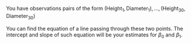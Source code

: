 You have observations pairs of the form $(\text{Height}_1, \text{Diameter}_1), \dots, (\text{Height}_{30}, \text{Diameter}_{30})$

You can find the equation of a line passing through these two points. The intercept and slope of such equation will be your estimates for $\beta_0$ and $\beta_1$.
